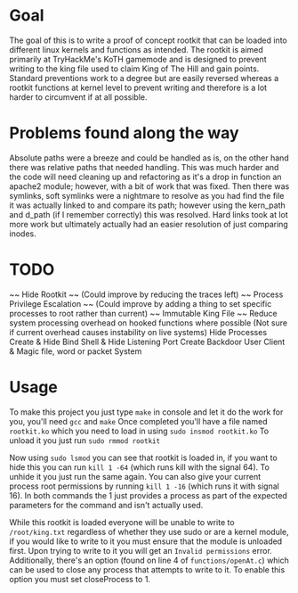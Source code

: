 # Goal
The goal of this is to write a proof of concept rootkit that can be loaded into different linux kernels and functions as intended.
The rootkit is aimed primarily at TryHackMe's KoTH gamemode and is designed to prevent writing to the king file used to claim King of The Hill and gain points. Standard preventions work to a degree but are easily reversed whereas a rootkit functions at kernel level to prevent writing and therefore is a lot harder to circumvent if at all possible.

# Problems found along the way
Absolute paths were a breeze and could be handled as is, on the other hand there was relative paths that needed handling. This was much harder and the code will need cleaning up and refactoring as it's a drop in function an apache2 module; however, with a bit of work that was fixed.
Then there was symlinks, soft symlinks were a nightmare to resolve as you had find the file it was actually linked to and compare its path; however using the kern_path and d_path (if I remember correctly) this was resolved. Hard links took at lot more work but ultimately actually had an easier resolution of just comparing inodes.

# TODO
~~ Hide Rootkit ~~ (Could improve by reducing the traces left)
~~ Process Privilege Escalation ~~ (Could improve by adding a thing to set specific processes to root rather than current)
~~ Immutable King File ~~
Reduce system processing overhead on hooked functions where possible (Not sure if current overhead causes instability on live systems)
Hide Processes
Create & Hide Bind Shell & Hide Listening Port
Create Backdoor User
Client & Magic file, word or packet System


# Usage
To make this project you just type `make` in console and let it do the work for you, you'll need `gcc` and `make`
Once completed you'll have a file named `rootkit.ko` which you need to load in using `sudo insmod rootkit.ko`
To unload it you just run `sudo rmmod rootkit`

Now using `sudo lsmod` you can see that rootkit is loaded in, if you want to hide this you can run `kill 1 -64` (which runs kill with the signal 64). To unhide it you just run the same again. You can also give your current process root permissions by running `kill 1 -16` (which runs it with signal 16). In both commands the 1 just provides a process as part of the expected parameters for the command and isn't actually used.

While this rootkit is loaded everyone will be unable to write to `/root/king.txt` regardless of whether they use sudo or are a kernel module, if you would like to write to it you must ensure that the module is unloaded first. Upon trying to write to it you will get an `Invalid permissions` error. Additionally, there's an option (found on line 4 of `functions/openAt.c`) which can be used to close any process that attempts to write to it. To enable this option you must set closeProcess to 1.
